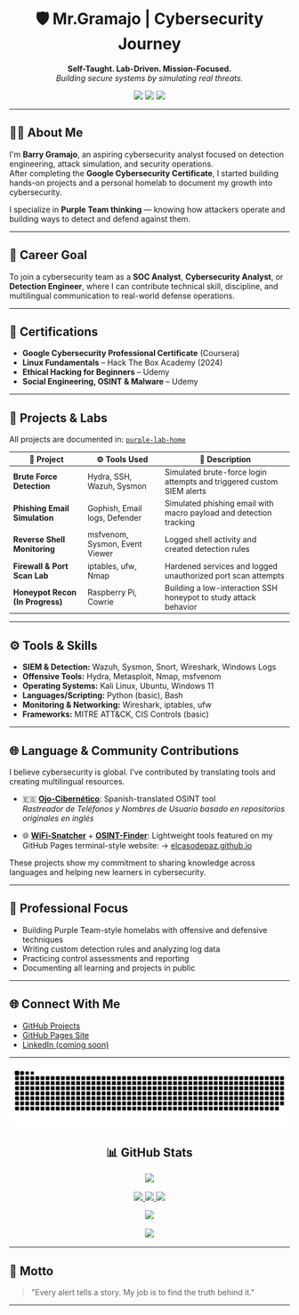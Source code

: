 <h1 align="center">🛡️ Mr.Gramajo | Cybersecurity Journey</h1>
<p align="center">
  <strong>Self-Taught. Lab-Driven. Mission-Focused.</strong><br>
  <em>Building secure systems by simulating real threats.</em>
</p>

<p align="center">
  <img src="https://img.shields.io/badge/Google%20Cybersecurity%20Certified-%2300FF9C?style=for-the-badge&logo=google" />
  <img src="https://img.shields.io/badge/Linux%20Fundamentals%20HTB-%2300FF9C?style=for-the-badge&logo=linux" />
  <img src="https://img.shields.io/badge/Bilingual%20(English%2FSpanish)-%2300FF9C?style=for-the-badge" />
</p>

---

## 👨‍💻 About Me

I'm **Barry Gramajo**, an aspiring cybersecurity analyst focused on detection engineering, attack simulation, and security operations.  
After completing the **Google Cybersecurity Certificate**, I started building hands-on projects and a personal homelab to document my growth into cybersecurity.

I specialize in **Purple Team thinking** — knowing how attackers operate and building ways to detect and defend against them.

---

## 🎯 Career Goal

To join a cybersecurity team as a **SOC Analyst**, **Cybersecurity Analyst**, or **Detection Engineer**, where I can contribute technical skill, discipline, and multilingual communication to real-world defense operations.

---

## 📜 Certifications

- **Google Cybersecurity Professional Certificate** (Coursera)
- **Linux Fundamentals** – Hack The Box Academy (2024)
- **Ethical Hacking for Beginners** – Udemy
- **Social Engineering, OSINT & Malware** – Udemy

---

## 🧪 Projects & Labs

All projects are documented in: [`purple-lab-home`](https://github.com/elcasodepaz/purple-lab-home)

| 🔐 Project | ⚙️ Tools Used | 📄 Description |
|-----------|--------------|----------------|
| **Brute Force Detection** | Hydra, SSH, Wazuh, Sysmon | Simulated brute-force login attempts and triggered custom SIEM alerts |
| **Phishing Email Simulation** | Gophish, Email logs, Defender | Simulated phishing email with macro payload and detection tracking |
| **Reverse Shell Monitoring** | msfvenom, Sysmon, Event Viewer | Logged shell activity and created detection rules |
| **Firewall & Port Scan Lab** | iptables, ufw, Nmap | Hardened services and logged unauthorized port scan attempts |
| **Honeypot Recon (In Progress)** | Raspberry Pi, Cowrie | Building a low-interaction SSH honeypot to study attack behavior |

---

## ⚙️ Tools & Skills

- **SIEM & Detection:** Wazuh, Sysmon, Snort, Wireshark, Windows Logs
- **Offensive Tools:** Hydra, Metasploit, Nmap, msfvenom  
- **Operating Systems:** Kali Linux, Ubuntu, Windows 11  
- **Languages/Scripting:** Python (basic), Bash  
- **Monitoring & Networking:** Wireshark, iptables, ufw  
- **Frameworks:** MITRE ATT&CK, CIS Controls (basic)

---

## 🌐 Language & Community Contributions

I believe cybersecurity is global. I’ve contributed by translating tools and creating multilingual resources.

- 🇪🇸 **[Ojo-Cibernético](https://github.com/elcasodepaz/Ojo-cibernetico)**: Spanish-translated OSINT tool  
  *Rastreador de Teléfonos y Nombres de Usuario basado en repositorios originales en inglés*

- 🌐 **[WiFi-Snatcher](https://github.com/elcasodepaz/wifi-snatcher)** + **[OSINT-Finder](https://github.com/elcasodepaz/osint-finder)**: Lightweight tools featured on my GitHub Pages terminal-style website:
  → [elcasodepaz.github.io](https://elcasodepaz.github.io)

These projects show my commitment to sharing knowledge across languages and helping new learners in cybersecurity.

---

## 💼 Professional Focus

- Building Purple Team-style homelabs with offensive and defensive techniques  
- Writing custom detection rules and analyzing log data  
- Practicing control assessments and reporting  
- Documenting all learning and projects in public

---

## 🌐 Connect With Me

- [GitHub Projects](https://github.com/elcasodepaz)  
- [GitHub Pages Site](https://elcasodepaz.github.io)  
- [LinkedIn (coming soon)](https://linkedin.com/in/yourhandle)

---

<p align="center">
<img src="https://raw.githubusercontent.com/elcasodepaz/Elcasodepaz/output/github-contribution-grid-snake.svg" />
</p>

<h2 align="center">📊 GitHub Stats</h2>

<p align="center">
<img src="https://github-profile-trophy.vercel.app/?username=elcasodepaz&theme=matrix" />
</p>

<p align="center">
<a href="http://www.github.com/elcasodepaz">
<img src="https://github-readme-stats.vercel.app/api?username=elcasodepaz&show_icons=true&count_private=true&title_color=00ff9c&text_color=00ff9c&icon_color=00ff9c&bg_color=000000&hide_border=true" />
</a>
<a href="http://www.github.com/elcasodepaz">
<img src="https://github-readme-streak-stats.herokuapp.com/?user=elcasodepaz&stroke=00ff9c&background=000000&ring=00ff9c&fire=00ff9c&currStreakNum=00ff9c&currStreakLabel=00ff9c&sideNums=00ff9c&sideLabels=00ff9c&dates=00ff9c&hide_border=true" />
</a>
<a href="https://github.com/elcasodepaz">
<img src="https://github-readme-stats.vercel.app/api/top-langs/?username=elcasodepaz&langs_count=10&title_color=00ff9c&text_color=00ff9c&icon_color=00ff9c&bg_color=000000&hide_border=true&locale=en&custom_title=Top%20Languages" />
</a>
</p>

<p align="center">
<img src="https://github-readme-activity-graph.cyclic.app/graph?username=elcasodepaz&bg_color=000000&color=00ff9c&line=00ff9c&point=00ff9c&area=true&hide_border=true" />
</p>

<p align="center">
<img src="https://media.giphy.com/media/qgQUggAC3Pfv687qPC/giphy.gif" width="280" />
</p>

---

## 🧠 Motto

> "Every alert tells a story. My job is to find the truth behind it."
---



